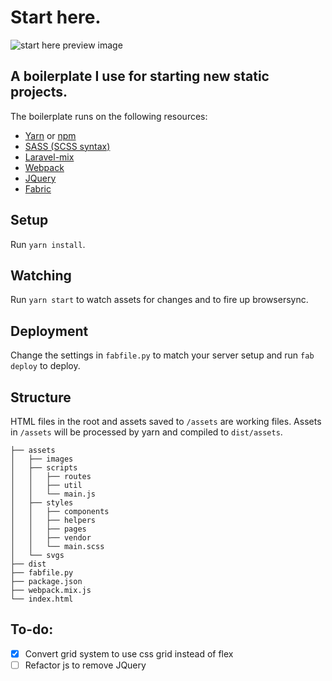 # Start here.

![start here preview image](https://repository-images.githubusercontent.com/14812595/19f5cd00-f7b2-11ea-8ac8-08899a1e5b0c)

## A boilerplate I use for starting new static projects.

The boilerplate runs on the following resources:
* [Yarn](https://yarnpkg.com/) or [npm](https://www.npmjs.com/)
* [SASS (SCSS syntax)](http://sass-lang.com/)
* [Laravel-mix](https://laravel-mix.com/)
* [Webpack](https://webpack.js.org/)
* [JQuery](https://jquery.org/)
* [Fabric](http://www.fabfile.org/)

## Setup
Run `yarn install`.

## Watching
Run `yarn start` to watch assets for changes and to fire up browsersync.

## Deployment
Change the settings in `fabfile.py` to match your server setup and run `fab deploy` to deploy.

## Structure
HTML files in the root and assets saved to `/assets` are working files. Assets in `/assets` will be processed by yarn and compiled to `dist/assets`.
```
├── assets
│   ├── images
│   ├── scripts
│   │   ├── routes
│   │   ├── util
│   │   └── main.js
│   ├── styles
│   │   ├── components
│   │   ├── helpers
│   │   ├── pages
│   │   ├── vendor
│   │   └── main.scss
│   └── svgs
├── dist
├── fabfile.py
├── package.json
├── webpack.mix.js
└── index.html
```

## To-do:
- [x] Convert grid system to use css grid instead of flex
- [ ] Refactor js to remove JQuery